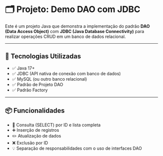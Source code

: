 # 🗂️ Projeto: Demo DAO com JDBC

Este é um projeto Java que demonstra a implementação do padrão **DAO (Data Access Object)** com **JDBC (Java Database Connectivity)** para realizar operações CRUD em um banco de dados relacional.

---

## 🚀 Tecnologias Utilizadas

- ✅ Java 17+  
- ✅ JDBC (API nativa de conexão com banco de dados)  
- ✅ MySQL (ou outro banco relacional)  
- ✅ Padrão de Projeto DAO  
- ✅ Padrão Factory

---

## 📦 Funcionalidades

- 🔎 Consulta (SELECT) por ID e lista completa
- ➕ Inserção de registros
- ✏️ Atualização de dados
- ❌ Exclusão por ID
- 💡 Separação de responsabilidades com o uso de interfaces DAO


